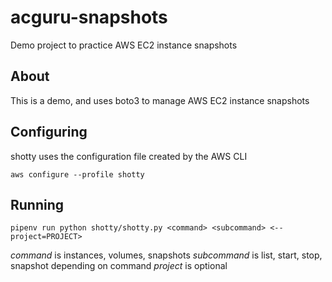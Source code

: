 # acguru-snapshots

Demo project to practice AWS EC2 instance snapshots

## About

This is a demo, and uses boto3 to manage AWS EC2 instance snapshots

## Configuring

shotty uses the configuration file created by the AWS CLI

`aws configure --profile shotty`

## Running

`pipenv run python shotty/shotty.py <command> <subcommand> <--project=PROJECT>`

*command* is instances, volumes, snapshots
*subcommand* is list, start, stop, snapshot depending on command
*project* is optional
